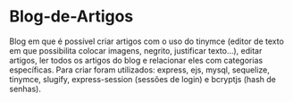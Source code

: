 # Blog-de-Artigos
Blog em que é possível criar artigos com o uso do tinymce (editor de texto em que possibilita colocar imagens, negrito, justificar texto...), editar artigos, ler todos os artigos do blog e relacionar eles com categorias específicas. Para criar foram utilizados: express, ejs, mysql, sequelize, tinymce, slugify, express-session (sessões de login) e bcryptjs (hash de senhas).
